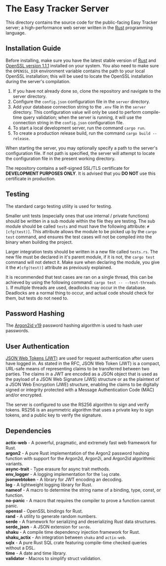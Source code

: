 # The Easy Tracker Server

This directory contains the source code for the public-facing Easy Tracker server; a high-performance web server written in the [Rust](https://www.rust-lang.org/) programming language.

## Installation Guide

Before installing, make sure you have the latest stable version of [Rust](https://www.rust-lang.org/) and [OpenSSL version 1.1.1](https://www.openssl.org/news/openssl-1.1.1-notes.html) installed on your system. You also need to make sure the `OPENSSL_DIR` environment variable contains the path to your local OpenSSL installation; this will be used to locate the OpenSSL installation during the server's compilation.

1. If you have not already done so, clone the repository and navigate to the server directory.
2. Configure the `config.json` configuration file in the `server` directory.
3. Add your database connection string to the `.env` file in the `server` directory. This configuration value will only be used to perform compile-time query validation; when the server is running, it will use the connection string in the `config.json` configuration file.
4. To start a local development server, run the command `cargo run`.
5. To create a production release build, run the command `cargo build --release`.

When starting the server, you may optionally specify a path to the server's configuration file. If not path is specified, the server will attempt to locate the configuration file in the present working directory.

The repository contains a self-signed SSL/TLS certificate for **DEVELOPMENT PURPOSES ONLY**. It is advised that you **DO NOT** use this certificate in production.

## Testing

The standard cargo testing utility is used for testing.

Smaller unit tests (especially ones that use internal / private functions) should
be written in a sub module within the file they are testing. The sub module should be
called `tests` and must have the following attribute: `#[cfg(test)]`. This attribute
allows the module to be picked up by the `cargo test` command, and ensures the
test cases will not be compiled into the binary when building the project.

Larger integration tests should be written in a new file called `tests.rs`. The new file
must be declared in it's parent module, if it is not, the `cargo test` command will
not detect it. Make sure when declaring the module, you give it the `#[cfg(test)]`
attribute as previously explained.

It is recommended that test cases are ran on a single thread, this can be achieved by
using the following command: `cargo test -- --test-threads 1`. If multiple threads are
used, deadlocks may occur in the database. Deadlocks are a normal thing to occur, and
actual code should check for them, but tests do not need to.

## Password Hashing

The [Argon2id v19](https://en.wikipedia.org/wiki/Argon2) password hashing algorithm is used to
hash user passwords.

## User Authentication

[JSON Web Tokens (JWT)](https://www.rfc-editor.org/rfc/rfc7519) are used for request
authentication after users have logged in. As stated in the RFC, JSON Web Token (JWT) is a
compact, URL-safe means of representing claims to be transferred between two parties. The
claims in a JWT are encoded as a JSON object that is used as the payload of a JSON Web Signature
(JWS) structure or as the plaintext of a JSON Web Encryption (JWE) structure, enabling the claims
to be digitally signed or integrity protected with a Message Authentication Code (MAC) and/or
encrypted.

The server is configured to use the RS256 algorithm to sign and verify tokens.
RS256 is an asymmetric algorithm that uses a private key to sign tokens, and a public key to
verify the signature.

## Dependencies

**actix-web** - A powerful, pragmatic, and extremely fast web framework for Rust.
<br />
**argon2** - A pure Rust implementation of the Argon2 password hashing function with support for the Argon2d, Argon2i, and Argon2id algorithmic variants.
<br />
**async-trait** - Type erasure for async trait methods.
<br />
**env_logger** - A logging implementation for the `log` crate.
<br />
**jsonwebtoken** - A library for JWT encoding an decoding.
<br />
**log** - A lightweight logging library for Rust.
<br />
**nameof** - A macro to determine the string name of a binding, type, const, or function.
<br />
**no-panic** - A macro that requires the compiler to prove a function cannot panic.
<br />
**openssl** - OpenSSL bindings for Rust.
<br />
**rand** - A utility to generate random numbers.
<br />
**serde** - A framework for serializing and deserializing Rust data structures.
<br />
**serde_json** - A JSON extension for `serde`.
<br />
**shaku** - A compile time dependency injection framework for Rust.
<br />
**shaku_actix** - An integration between `shaku` and `actix-web`.
<br />
**sqlx** - A pure Rust SQL crate featuring compile-time checked queries without a DSL.
<br />
**time** - A date and time library.
<br />
**validator** - Macros to simplify struct validation.
